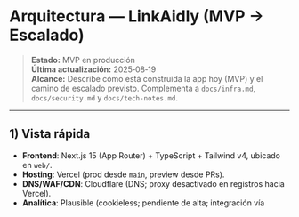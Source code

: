 # Arquitectura — LinkAidly (MVP → Escalado)

> **Estado:** MVP en producción  
> **Última actualización:** 2025‑08‑19  
> **Alcance:** Describe cómo está construida la app hoy (MVP) y el camino de escalado previsto. Complementa a `docs/infra.md`, `docs/security.md` y `docs/tech-notes.md`.

---

## 1) Vista rápida

- **Frontend**: Next.js 15 (App Router) + TypeScript + Tailwind v4, ubicado en `web/`.
- **Hosting**: Vercel (prod desde `main`, preview desde PRs).
- **DNS/WAF/CDN**: Cloudflare (DNS; proxy desactivado en registros hacia Vercel).
- **Analítica**: Plausible (cookieless; pendiente de alta; integración vía <script> en `app/layout.tsx` cuando se active).
- **PWA**: `manifest.json` + `public/sw.js` (PWA mínima en MVP; ver sección 8).
- **Contenido**: estático en `web/public/data/*.json` (misiones, acciones, donaciones, transparencia).
- **Seguridad básica**: cabeceras en Next (`CSP`, `HSTS` via Cloudflare, `X-Frame-Options: DENY`, etc.).

---

## 2) Diagrama (alto nivel)

```
Usuario (móvil/desktop)
        │
        ▼
   Cloudflare DNS ───────────────> Vercel (SSR/SSG/ISR Next.js)
        │                                   │
        │ (futuro) CDN/Workers              ├── Static assets (/.next/static, /public)
        │                                   └── JSON de contenido (/public/data/*.json)
        │
        └─ Subdominios: 
             • linkaidly.org  → prod (main)
             • dev.linkaidly.org → preproducción (dev)
             • beta.linkaidly.org → alternativo/ensayos (opcional)
```

---

## 3) Estructura relevante del repositorio

```
/web
  /public
    /data
      actions.json
      donations.json
      missions.json
      transparency.json
    /img
    manifest.json
    sw.js
  /src
    /app
      layout.tsx
      page.tsx            # Coming soon
      /etica/page.tsx     # Marco ético (modal/section)
      globals.css         # (antes en /styles; ahora aquí)
    /components
      Button.tsx
      ThemeToggle.tsx
  next.config.mjs
  package.json
/docs
  README.md
  architecture.md
  infra.md
  security.md
  tech-notes.md
```

---

## 4) Flujo de petición (MVP)

1. **DNS**: Cloudflare resuelve `A/AAAA` (o CNAME) hacia Vercel. Proxy **apagado** (naranja → gris) para evitar conflicto de certificados.
2. **TLS**: Vercel sirve HTTPS (Let’s Encrypt). En Cloudflare, SSL/TLS en **Full (strict)**.
3. **Render**:
   - Rutas estáticas (`/`) se **prerenderizan** (Static).
   - Rutas futuras (juego/mapa) podrán usar SSG/ISR.
4. **Assets**: `.next/static` + `/public/*` cacheados por Vercel/CDN.
5. **PWA**: con Service Worker básico (`sw.js` en `/public`):
   - Cache‑first para shell y assets estáticos.
   - Network‑first para `/data/*.json`.
6. **Analítica**: eventos ligeros a Plausible (sin PII). *Pendiente de integración*.

---

## 5) Entornos y ramas

- **main → producción** (`linkaidly.org`)
- **dev → preproducción** (`dev.linkaidly.org`)
- **feature/*** → PRs con previews de Vercel

Regla: _feature → PR a `dev`_ ; cuando esté listo, `dev → main`.

---

## 6) Configuración (variables y secretos)

> **Estado actual:** no se requiere `.env` para el MVP (sin integraciones con secretos). El archivo `.env.example` queda **planificado** para fases futuras.

Archivo `web/.env.example` (crear si no existe):

```
# Analítica (si se autoalojara Plausible en el futuro)
PLAUSIBLE_DOMAIN=linkaidly.org
PLAUSIBLE_API_URL=https://plausible.io   # o tu dominio self-host

# (Futuro) Back-end
NEXT_PUBLIC_API_BASE=https://api.linkaidly.org
```

> **Nota:** no subir `.env`. Mantener secretos en **Vercel → Project Settings → Environment Variables** (Production / Preview / Development).

---

## 7) Datos y esquemas (MVP)

Cada JSON bajo `web/public/data` debe cumplir un esquema estable para facilitar migración a BBDD (p. ej. Supabase) sin sorpresas.

**7.1 `missions.json`** (ejemplo mínimo)

```json
[
  {
    "id": "gaza-agua-01",
    "zone": "Gaza",
    "type": "agua",
    "title": "Traer agua segura",
    "time_limit_s": 90,
    "assets": { "sprite": "jarra.webp", "obstacles": 3 },
    "copy": {
      "intro": "Arrastra la jarra desde el pozo hasta la casa evitando obstáculos.",
      "success": "¡Misión completada!",
      "fail": "Inténtalo de nuevo. Evita los obstáculos."
    }
  }
]
```

**7.2 `donations.json`** (con caducidad y allowlist en cliente)

```json
[
  {
    "id": "ong-001",
    "org_name": "Entidad legal",
    "purpose": "Agua y alimentos",
    "url": "https://ejemplo.org/campana",
    "qr": "/img/qr/ong-001.png",
    "reviewed_at": "2025-09-12",
    "expires_at": "2025-11-12",
    "notes": "Verificada públicamente"
  }
]
```

**7.3 `actions.json`**

```json
[
  {
    "id": "act-001",
    "title": "Carta a tu representante",
    "description": "Pide la entrada de ayuda humanitaria.",
    "url": "https://ejemplo.org/carta",
    "source": "Colectivo verificado",
    "active_until": "2025-12-31"
  }
]
```

**7.4 `transparency.json`**

```json
[
  {
    "date": "2025-09-01",
    "target": "Alias Gaza Cocina",
    "amount_estimate": 2500,
    "method": "Transferencia",
    "notes": "Estimación agregada"
  }
]
```

> **Validación**: ver `docs/security.md` para ejemplos de validación con Zod y allowlist de dominios de donación/acción.

---

## 8) PWA

- **manifest.json** con `name`, `short_name`, `icons 192/512`, `theme_color`, `background_color`.
- **Service Worker (`/public/sw.js`)**:
  - Implementado en el MVP.
  - Cache‑first para shell y assets estáticos.
  - Network‑first para `/data/*.json`.
  - Las peticiones `POST` y rutas `/api/*` no se cachean.
  - Aviso de actualización disponible (banner) cuando haya nuevo SW.

---

## 9) Seguridad (resumen — ver `docs/security.md` para detalle)

- **CSP** estricta (solo `self` + analytics).  
- **Frame-ancestors 'none'** (anti‑clickjacking).  
- **Referrer-Policy**: `strict-origin-when-cross-origin`.  
- **Permissions-Policy**: sin geoloc/cámara/micrófono.  
- **HSTS** vía Cloudflare (activar tras verificar HTTPS estable).  
- **Sanitización** de copys e imágenes sin EXIF.  
- **security.txt** publicado en `/.well-known/security.txt`.  
- Más detalle y roadmap en `docs/security.md`.

---

## 10) Despliegue

- **Automático** vía Vercel:
  - PR → Preview.
  - `dev` → `dev.linkaidly.org`.
  - `main` → `linkaidly.org`.
- **Rollback**: desde Vercel → “Promote previous deploy”.
- **Export estático** (futuro espejo): `next export` a un bucket/CDN, si se requiere.

---

## 11) Monitorización

- **Uptime**: UptimeRobot sobre `linkaidly.org` y `dev.linkaidly.org`.
- **Rendimiento**: Vercel Analytics + Lighthouse CI (futuro).
- **Errores cliente**: Sentry (pendiente).
- **Eventos**: Plausible con `mission_started`, `mission_completed`, `donate_click`, `action_click`.

---

## 12) Roadmap técnico (resumen)

**Fase 1 — MVP**
- Coming‑soon estable, paleta/typo aplicada, ruta de “Marco ético”.
- DNS + HTTPS + HSTS.
- JSON de contenido base.
- Documentación inicial (estos docs).

**Fase 2 — Contenido y juego**
- Mapa + 1–3 misiones en Phaser (escenas modulares).
- Cápsulas culturales asociadas.
- Donaciones/acciones con verificación y caducidad.

**Fase 3 — Servicios**
- Migración JSON → **Supabase** (Postgres + Auth + Storage) en UE.
- Backoffice ligero para revisión de campañas/cápsulas.
- Rate‑limit y políticas RLS.

**Fase 4 — Comunidad**
- UGC (cápsulas de diáspora) con moderación previa.
- Panel de métricas internas.

---

## 13) Decisiones de arquitectura (ADR-lite)

- **Next.js + Vercel** por velocidad de entrega y previews (2025‑08). → ver [ADR-0001](adr/ADR-0001-frontend-framework.md)
- **Tailwind v4 con tokens en CSS** para rapidez y consistencia. → ver [ADR-0002](adr/ADR-0002-styling.md)
- **Documentación API con TypeDoc + TSDoc**. → ver [ADR-0003](adr/ADR-0003-docs-api.md)
- **Analítica ética con Plausible**. → ver [ADR-0004](adr/ADR-0004-analytics.md)
- **Allowlist de dominios externos** para enlaces de donación/acción. → ver [ADR-0005](adr/ADR-0005-allowlist.md)
- **Seguridad mínima (baseline)** con CSP, HTTPS y validación Zod. → ver [ADR-0006](adr/ADR-0006-security-baseline.md)
- **JSON estático** para MVP; minimizar complejidad inicial.
- **Cloudflare solo DNS** (sin proxy a Vercel) para evitar problemas de TLS.
- **Sin cuentas de usuario** en MVP (minimización de datos).

> Revisión trimestral de estas decisiones; ver también ADRs en `docs/adr/`.

---

## 14) Checklists

**Pre‑merge a `main`**
- [ ] Lint + build OK en CI.
- [ ] Previsualización de Vercel sin errores.
- [ ] Accesibilidad básica (focus visible, contraste).
- [ ] SEO/OG verificado (título, descripción, `og:image`).
- [ ] Imagen social `public/og_default.png` válida (1200×630, < 300 KB).
- [ ] `sitemap.xml` y `robots.txt` accesibles en producción.
- [ ] `/.well-known/security.txt` publicado y vigente.
- [ ] Revisados enlaces externos (donaciones/acciones).
- [ ] Changelog breve en PR.

**Post‑deploy**
- [ ] Smoke test en móvil y desktop.
- [ ] Headers de seguridad verificados.
- [ ] Sin errores en consola.
- [ ] Uptime monitor OK.

---

## 15) Enlaces

- Infraestructura: `docs/infra.md`  
- Seguridad y cumplimiento: `docs/security.md`  
- Notas técnicas / ADR: `docs/tech-notes.md`

---

## 📚 Referencias externas
- [Vercel docs](https://vercel.com/docs)
- [Cloudflare docs](https://developers.cloudflare.com/)
- [Supabase docs](https://supabase.com/docs)
- [OWASP Top 10](https://owasp.org/www-project-top-ten/)
